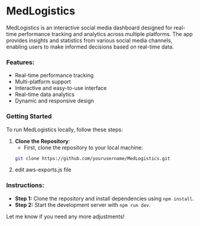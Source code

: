 # MedLogistics

MedLogistics is an interactive social media dashboard designed for real-time performance tracking and analytics across multiple platforms. The app provides insights and statistics from various social media channels, enabling users to make informed decisions based on real-time data.

### Features:

- Real-time performance tracking
- Multi-platform support
- Interactive and easy-to-use interface
- Real-time data analytics
- Dynamic and responsive design

### Getting Started

To run MedLogistics locally, follow these steps:

1. **Clone the Repository**:
   - First, clone the repository to your local machine:
   ```bash
   git clone https://github.com/yourusername/MedLogistics.git
   ```
2. edit aws-exports.js file

### Instructions:

- **Step 1:** Clone the repository and install dependencies using `npm install`.
- **Step 2:** Start the development server with `npm run dev`.

Let me know if you need any more adjustments!
